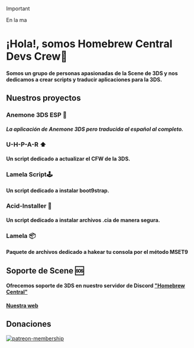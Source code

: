 > [!IMPORTANT]
> En la ma
# ¡Hola!, somos Homebrew Central Devs Crew👋
#### Somos un grupo de personas apasionadas de la Scene de 3DS y nos dedicamos a crear scripts y traducir aplicaciones para la 3DS.
## Nuestros proyectos 
### Anemone 3DS ESP 🌈
##### La aplicación de Anemone 3DS pero traducida al español al completo.
### U-H-P-A-R ⬆️
#### Un script dedicado a actualizar el CFW de la 3DS.
### Lamela Script🕹️
#### Un script dedicado a instalar boot9strap.
### Acid-Installer 🍋
#### Un script dedicado a instalar archivos .cia de manera segura.
### Lamela 📦
#### Paquete de archivos dedicado a hakear tu consola por el método MSET9
## Soporte de Scene 🆘
#### Ofrecemos soporte de 3DS en nuestro servidor de Discord ["Homebrew Central"](https://go.range-near.online/hbcentral)
#### [Nuestra web](https://www.hbcentral.space/devs-crew)
## Donaciones
[![patreon-membership](https://media.discordapp.net/attachments/1176923610565312643/1294771820058120313/Breaking_News.png?ex=670c39b9&is=670ae839&hm=5a3fefdcf24bcfdfb17e7d42426261a2218e54a8950bc22bca6d273a914225cb&=&format=webp&quality=lossless)](https://www.patreon.com/hbcentral) 
